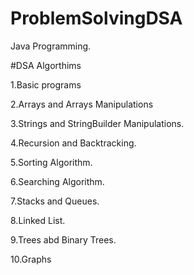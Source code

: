 # ProblemSolvingDSA
Java Programming.

#DSA Algorthims

  1.Basic programs
  
  2.Arrays and Arrays Manipulations
  
  3.Strings and StringBuilder Manipulations.
  
  4.Recursion and Backtracking.
  
  5.Sorting Algorithm.
  
  6.Searching Algorithm.
  
  7.Stacks and Queues.
  
  8.Linked List.
  
  9.Trees abd Binary Trees.
  
  10.Graphs
